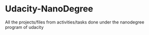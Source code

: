 # Udacity-NanoDegree
All the projects/files from activities/tasks done under the nanodegree program of udacity
